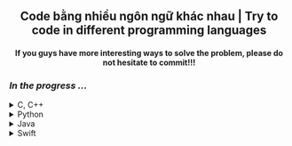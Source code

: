 #### <h2 align="center"> Code bằng nhiều ngôn ngữ khác nhau | Try to code in different programming languages </h2>

<h4 align="center">  If you guys have more interesting ways to solve the problem, please do not hesitate to commit!!! <h4>

  ### *In the progress ...*

<details><summary>C, C++ </summary> 
  
| Num  |  Name         | P.L |Link             |Problem description     |Status   |
| ---- | ------------- |-----|-----------------|------------------------|---------|
| 1    | Hello, World! | C   |<a href="https://github.com/ldnminh31/Try-to-code-in-different-programming-languages/blob/main/C/helloworld.c">Go</a>|<a href="">Go</a>|Available|
| 2    | Hello, World! | C++ |                 |                        |         |
| 3    | Simple Array  | C   |<a href="https://github.com/ldnminh31/Try-to-code-in-different-programming-languages/blob/main/C/simplearray.c">Go</a>|<a href="">Go</a>|Available|
| 4    | Reverse Number| C   |<a href="https://github.com/ldnminh31/Try-to-code-in-different-programming-languages/blob/main/C/reverse.c">Go</a>||Available|
| 5    | Count Number  | C   |<a href="https://github.com/ldnminh31/Try-to-code-in-different-programming-languages/blob/main/C/countNumber.c">Go</a>||Available|
| 6    | GCD Number    | C   |<a href="https://github.com/ldnminh31/Try-to-code-in-different-programming-languages/blob/main/C/gcd.c">Go</a>||Available|

</details>

<details><summary>Python </summary> 
  
| Num  |  Name         | P.L |Link             |Problem description     |Status   |
| ---- | ------------- |------|-----------------|------------------------|---------|
| 1    | Hello, World! |Python|<a href="https://github.com/ldnminh31/Try-to-code-in-different-programming-languages/blob/main/Python/helloworld.py">Go</a>|<a href="">Go</a>|Available|
| 2    | Smallest N    |Python|<a href="https://github.com/ldnminh31/Try-to-code-in-different-programming-languages/blob/main/Python/smallestN.py">Go</a>|<a href="">Go</a>|Available|
| 3    | Smallest K     |Python|<a href="https://github.com/ldnminh31/Try-to-code-in-different-programming-languages/blob/main/Python/smallestK.py">Go</a>|<a href="">Go</a>|Available|
| 4    | Simple Array   |Python|<a href="https://github.com/ldnminh31/Try-to-code-in-different-programming-languages/blob/main/Python/simplearray.py">Go</a>|<a href="">Go</a>|Available|
| 5    |Reverse Number  |Python|<a href="https://github.com/ldnminh31/Try-to-code-in-different-programming-languages/blob/main/Python/reverse.py">Go</a>|<a href="">Go</a>|Available|
| 6    |New Line        |Python|<a href="https://github.com/ldnminh31/Try-to-code-in-different-programming-languages/blob/main/Python/newline.py">Go</a>|<a href="">Go</a>|Available|
| 7    |Even Number     |Python|<a href="https://github.com/ldnminh31/Try-to-code-in-different-programming-languages/blob/main/Python/even.py">Go</a>|<a href="">Go</a>|Available|
| 8    |Find Epsilon    |Python|<a href="https://github.com/ldnminh31/Try-to-code-in-different-programming-languages/blob/main/Python/epsilon.py">Go</a>|<a href="">Go</a>|Available|
| 9    |Count   Number  |Python|<a href="https://github.com/ldnminh31/Try-to-code-in-different-programming-languages/blob/main/Python/countNumber.py">Go</a>|<a href="">Go</a>|Available|
| 10   |Newton method   |Python|<a href="https://github.com/ldnminh31/Try-to-code-in-different-programming-languages/blob/main/Python/Newtonmethod.py">Go</a>|<a href="">Go</a>|Available|
| 11   |GCD             |Python|<a href="https://github.com/ldnminh31/Try-to-code-in-different-programming-languages/blob/main/Python/GCD.py">Go</a>|<a href="">Go</a>|Available|
</details>
  
<details><summary>Java</summary> 
  
| Num  |  Name          | P.L |Link             |Problem description     |Status   |
| ---- | ---------------|------|-----------------|------------------------|---------|
| 1    | Hello, World!  |Java  |<a href="https://github.com/ldnminh31/Try-to-code-in-different-programming-languages/blob/main/Java/helloworld.java">Go</a>|<a href="">Go</a>|Available|
| 2    | Count Number   |Java  |<a href="https://github.com/ldnminh31/Try-to-code-in-different-programming-languages/blob/main/Java/countnumber.java">Go</a>|<a href="">Go</a>|Available|
| 3    | Reverse Number |Java  |<a href="https://github.com/ldnminh31/Try-to-code-in-different-programming-languages/blob/main/Java/reverse.java">Go</a>|<a href="">Go</a>|Available|  
| 4    | Simple Array   |Java  |<a href="https://github.com/ldnminh31/Try-to-code-in-different-programming-languages/blob/main/Java/simplearray.java">Go</a>|<a href="">Go</a>|Available|  

</details>

<details><summary>Swift</summary> 
  
| Num  |  Name          | P.L |Link             |Problem description     |Status   |
| ---- | ---------------|------|-----------------|------------------------|---------|
| 1    | Hello, World!  |Swift |<a href="https://github.com/ldnminh31/Try-to-code-in-different-programming-languages/blob/main/Swift/helloworld.swift">Go</a>|<a href="">Go</a>|Available|
| 2    | Count Number   |Swift |<a href="">Go</a>|<a href="">Go</a>||
| 3    | Reverse Number |Swift |<a href="">Go</a>|<a href="">Go</a>||  
| 4    | Simple Array   |Swift |<a href="">Go</a>|<a href="">Go</a>||  

</details>


